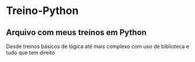 # Treino-Python
## Arquivo com meus treinos em Python <br>
Desde treinos básicos de lógica até mais complexo com uso de biblioteca e tudo que tem direito
